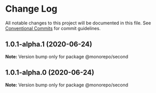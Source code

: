 # Change Log

All notable changes to this project will be documented in this file.
See [Conventional Commits](https://conventionalcommits.org) for commit guidelines.

## 1.0.1-alpha.1 (2020-06-24)

**Note:** Version bump only for package @monorepo/second





## 1.0.1-alpha.0 (2020-06-24)

**Note:** Version bump only for package @monorepo/second
